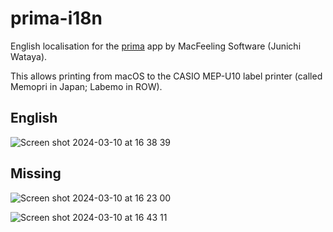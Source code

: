 # prima-i18n
English localisation for the [prima](https://soft.macfeeling.com/prima.html) app by MacFeeling Software (Junichi Wataya).

This allows printing from macOS to the CASIO MEP-U10 label printer (called Memopri in Japan; Labemo in ROW).

## English

![Screen shot 2024-03-10 at 16 38 39](https://github.com/gingerbeardman/prima-i18n/assets/49612/494d190c-f2b9-49c3-96df-8cc530fbabf7)

## Missing

![Screen shot 2024-03-10 at 16 23 00](https://github.com/gingerbeardman/prima-i18n/assets/49612/1c933f95-7a21-4e0a-adf2-64d46a288e63)

![Screen shot 2024-03-10 at 16 43 11](https://github.com/gingerbeardman/prima-i18n/assets/49612/cfa9666f-a1e3-4d41-93be-734fa9caf890)
